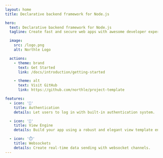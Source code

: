 ```yaml
---
layout: home
title: Declarative backend framework for Node.js

hero:
  text: Declarative backend framework for Node.js
  tagline: Create fast and secure web apps with awesome developer experience.

  image:
    src: /logo.png
    alt: Northle Logo

  actions:
    - theme: brand
      text: Get Started
      link: /docs/introduction/getting-started

    - theme: alt
      text: Visit GitHub
      link: https://github.com/northle/project-template

features:
  - icon: '🔑'
    title: Authentication
    details: Let users to log in with built-in authentication system.

  - icon: '🧩'
    title: View Engine
    details: Build your app using a robust and elegant view template engine.

  - icon: '⏱️'
    title: Websockets
    details: Create real-time data sending with websocket channels.
---
```

